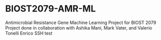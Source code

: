 # BIOST2079-AMR-ML
Antimicrobial Resistance Gene Machine Learning Project for BIOST 2079
Project done in collaboration with Ashika Mani, Mark Vater, and Valerio Tonelli Enrico
SSH test
